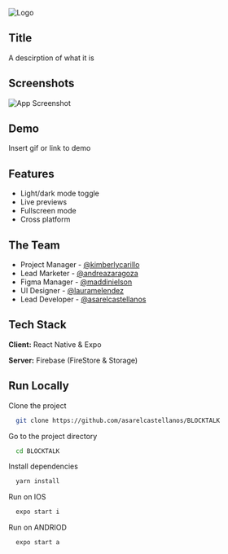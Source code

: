 ![Logo](https://dev-to-uploads.s3.amazonaws.com/uploads/articles/th5xamgrr6se0x5ro4g6.png)
## Title

A descirption of what it is
## Screenshots

![App Screenshot](https://via.placeholder.com/468x300?text=App+Screenshot+Here)


## Demo

Insert gif or link to demo


## Features

- Light/dark mode toggle
- Live previews
- Fullscreen mode
- Cross platform


## The Team

- Project Manager - [@kimberlycarillo](https://www.linkedin.com/in/kimberly-carrillo-311bb5194/)
- Lead Marketer - [@andreazaragoza](https://www.linkedin.com/in/andreazaragozaaa/)
- Figma Manager - [@maddinielson](https://www.linkedin.com/in/maddison-nielsen-899914232/)
- UI Designer - [@lauramelendez](https://www.linkedin.com/in/laura-melendez-a1a590213/)
- Lead Developer - [@asarelcastellanos](https://www.github.com/asarelcastellanos)
## Tech Stack

**Client:** React Native & Expo

**Server:** Firebase (FireStore & Storage)


## Run Locally

Clone the project

```bash
  git clone https://github.com/asarelcastellanos/BLOCKTALK
```

Go to the project directory

```bash
  cd BLOCKTALK
```

Install dependencies

```bash
  yarn install
```

Run on IOS

```bash
  expo start i
```

Run on ANDRIOD

```bash
  expo start a
```


